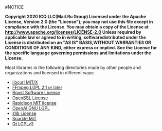 #NOTICE

**Copyright 2020 ICQ LLC(Mail.Ru Group) Licensed under the Apache License, Version 2.0 (the "License"); you may not use this file except in compliance with the License. You may obtain a copy of the License at http://www.apache.org/licenses/LICENSE-2.0 Unless required by applicable law or agreed to in writing, softwaredistributed under the License is distributed on an "AS IS" BASIS,WITHOUT WARRANTIES OR CONDITIONS OF ANY KIND, either express or implied. See the License for the specific language governing permissions and limitations under the License.**

Most libraries in the following directories made by other people and organizations and licensed in different ways:

* [libcurl MIT/X]
* [FFmpeg LGPL 2.1 or later]
* [ Boost Software License]
* [OpenSSL License]
* [Rapidjson MIT license]
* [OpenAl GNU LGPL]
* [zlib License]
* [Sparkle MiT]
* [Qt LGPLv3]
 

[libcurl MIT/X]: <https://curl.haxx.se/docs/copyright.html>
[FFmpeg LGPL 2.1 or later]: <https://www.ffmpeg.org/legal.html>
[ Boost Software License]: <http://www.boost.org/users/license.html>
[OpenSSL License]: <https://www.openssl.org/source/license.html>
[Rapidjson MIT license]: <http://rapidjson.org/md_doc_faq.html>
[OpenAl GNU LGPL]: <http://wwww.openal.org/al_osx/>
[zlib License]: <http://www.zlib.net/zlib_license.html>
[Sparkle MiT]: <https://sparkle-project.org/>
[Qt LGPLv3]: <http://www.qt.io/licensing/>